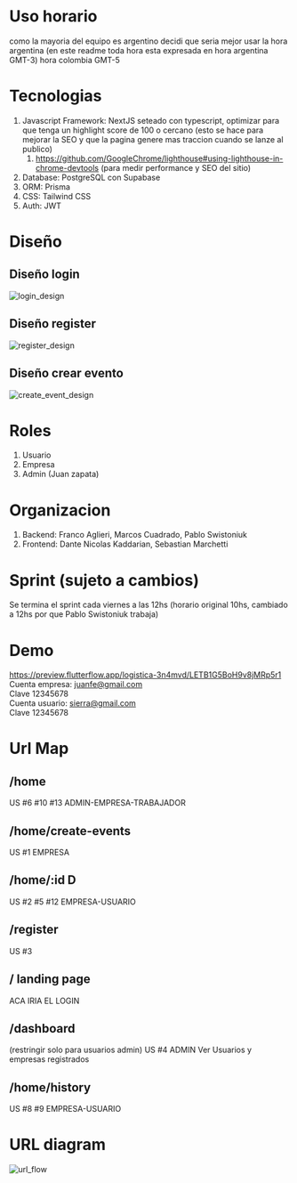 <!--BORRADO POR YA NO SER RELEVANTE
# Archivos con comentarios a leer

1. flipper/src/styles/globals.css
2. flipper/src/index.tsx
3. flipper/src/\_document.tsx-->

# Uso horario

como la mayoria del equipo es argentino decidi que seria mejor usar la hora argentina (en este readme toda hora esta expresada en hora argentina GMT-3)
hora colombia GMT-5

# Tecnologias

1. Javascript Framework: NextJS seteado con typescript, optimizar para que tenga un highlight score de 100 o cercano (esto se hace para mejorar la SEO y que la pagina genere mas traccion cuando se lanze al publico)
   1. https://github.com/GoogleChrome/lighthouse#using-lighthouse-in-chrome-devtools (para medir performance y SEO del sitio)
2. Database: PostgreSQL con Supabase
3. ORM: Prisma<!--Sequelize CAMBIADO POR MARCOS-->
4. CSS: Tailwind CSS
5. Auth: JWT

# Diseño

## Diseño login

![login_design](https://res.cloudinary.com/dok0di4qp/image/upload/v1681489507/flipper-henry-project/login_c5j2p7.jpg)

## Diseño register

![register_design](https://res.cloudinary.com/dok0di4qp/image/upload/v1681489507/flipper-henry-project/formulario-creacion-usuario_edo5le.jpg)

## Diseño crear evento

![create_event_design](https://res.cloudinary.com/dok0di4qp/image/upload/v1681489506/flipper-henry-project/formulario-creacion-de-evento_hfvbam.jpg)

# Roles

1. Usuario
2. Empresa
3. Admin (Juan zapata)

# Organizacion

1. Backend: Franco Aglieri, Marcos Cuadrado, Pablo Swistoniuk
2. Frontend: Dante Nicolas Kaddarian, Sebastian Marchetti

# Sprint (sujeto a cambios)

Se termina el sprint cada viernes a las 12hs (horario original 10hs, cambiado a 12hs por que Pablo Swistoniuk trabaja)

# Demo

https://preview.flutterflow.app/logistica-3n4mvd/LETB1G5BoH9v8jMRp5r1  
Cuenta empresa: juanfe@gmail.com  
Clave 12345678  
Cuenta usuario: sierra@gmail.com  
Clave 12345678

# Url Map

## /home

US #6 #10 #13 ADMIN-EMPRESA-TRABAJADOR

## /home/create-events

US #1 EMPRESA

## /home/:id D

US #2 #5 #12 EMPRESA-USUARIO

## /register

US #3

## / landing page

ACA IRIA EL LOGIN

## /dashboard

(restringir solo para usuarios admin) US #4 ADMIN
Ver Usuarios y empresas registrados

## /home/history

US #8 #9 EMPRESA-USUARIO

# URL diagram

<!--
BORRADO POR QUEDAR DESACTUALIZADO
![url_flow](https://res.cloudinary.com/dok0di4qp/image/upload/v1681499114/flipper-henry-project/url-flow_mcvnnw.png)

NOTA: events/:id/cancelform fue removido por ser innecesario-->

![url_flow](https://res.cloudinary.com/dok0di4qp/image/upload/v1682188556/flipper-henry-project/Screenshot_2023-04-22_15-35-00_xql2if.png)
